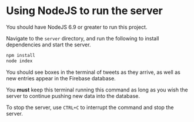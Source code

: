 # Using NodeJS to run the server

You should have NodeJS 6.9 or greater to run this project.

Navigate to the `server` directory, and run the following to install dependencies and start the server.

```bash
npm install
node index
```

You should see boxes in the terminal of tweets as they arrive, as well as new entries appear in the Firebase database.

You **must** keep this terminal running this command as long as you wish the server to continue pushing new data into the database.

To stop the server, use `CTRL+C` to interrupt the command and stop the server.